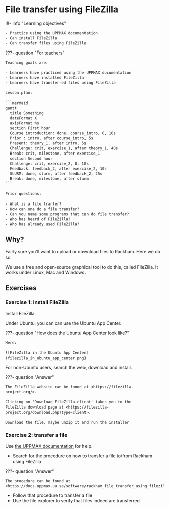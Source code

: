 # File transfer using FileZilla

!!!- info "Learning objectives"

    - Practice using the UPPMAX documentation
    - Can install FileZilla
    - Can transfer files using FileZilla 

???- question "For teachers"

    Teaching goals are:

    - Learners have practiced using the UPPMAX documentation
    - Learners have installed FileZilla
    - Learners have transferred files using FileZilla 

    Lesson plan:

    ```mermaid
    gantt
      title Something
      dateFormat X
      axisFormat %s
      section First hour
      Course introduction: done, course_intro, 0, 10s
      Prior : intro, after course_intro, 5s
      Present: theory_1, after intro, 5s
      Challenge: crit, exercise_1, after theory_1, 40s
      Break: crit, milestone, after exercise_1
      section Second hour
      Challenge: crit, exercise_2, 0, 10s
      Feedback: feedback_2, after exercise_2, 10s
      SLURM: done, slurm, after feedback_2, 25s
      Break: done, milestone, after slurm
    ```

    Prior questions:

    - What is a file tranfer?
    - How can one do a file transfer?
    - Can you name some programs that can do file transfer?
    - Who has heard of FileZilla?
    - Who has already used FileZilla?

## Why?

Fairly sure you'll want to upload or download files to Rackham.
Here we do so.

We use a free and open-source graphical tool to do this,
called FileZilla.
It works under Linux, Mac and Windows.

## Exercises

### Exercise 1: install FileZilla

Install FileZilla.

Under Ubuntu, you can can use the Ubuntu App Center.

???- question "How does the Ubuntu App Center look like?"

    Here:

    ![FileZilla in the Ubuntu App Center](filezilla_in_ubuntu_app_center.png)

For non-Ubuntu users, search the web, download and install.

???- question "Answer"

    The FileZilla website can be found at <https://filezilla-project.org/>.

    Clicking on 'Download FileZilla client' takes you to the
    FileZilla download page at <https://filezilla-project.org/download.php?type=client>.

    Download the file, maybe unzip it and run the installer

### Exercise 2: transfer a file

Use [the UPPMAX documentation](http://docs.uppmax.uu.se/)
for help.

- Search for the procedure on how to transfer a file
  to/from Rackham using FileZilla

???- question "Answer"

    The procedure can be found at <https://docs.uppmax.uu.se/software/rackham_file_transfer_using_filezilla/>.

- Follow that procedure to transfer a file
- Use the file explorer to verify that files indeed are transferred
